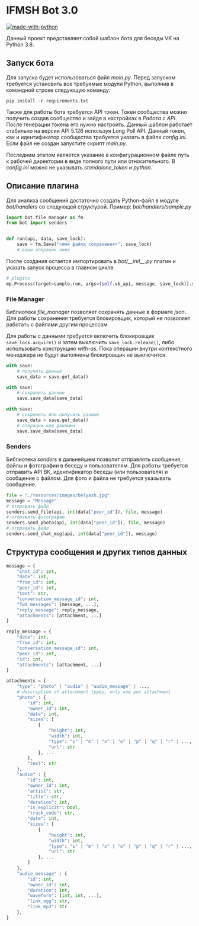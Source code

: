 
# IFMSH Bot 3.0

[![made-with-python](https://img.shields.io/badge/Made%20with-Python_3.8-1f425f.svg)](https://www.python.org/)

Данный проект представляет собой шаблон бота для беседы VK на Python 3.8. 

## Запуск бота

Для запуска будет использоваться файл _main.py_. Перед запуском требуется установить все требуемые модули Python, 
выполнив в командной строке следующую команду:

```commandline
pip install -r requirements.txt
```

Также для работы бота требуется API токен. Токен сообщества можно получить создав сообщество и зайдя в настройках в _Работа с API_. 
После генерации токена его нужно настроить. Данный шаблон работает стабильно на версии API 5.126 используя Long Poll API. 
Данный токен, как и идентификатор сообщества требуется указать в файле _config.ini_. 
Если файл не создан запустите скрипт _main.py_.

Последним этапом является указание в конфигурационном файле путь к рабочей директории в виде полного пути или относительного. 
В _config.ini_ можно не указывать _standalone_token_ и _python_.

## Описание плагина

Для анализа сообщений достаточно создать Python-файл в модуле _bot/handlers_
со следующей структурой. Пример: _bot/handlers/sample.py_

```python
import bot.file_manager as fm
from bot import senders


def run(api, data, save_lock):
    save = fm.Save("<имя файла сохранения>", save_lock)
    # ваши операции ниже
```

После создания остается импортировать в _bot/\_\_init\_\_.py_ плагин и указать запуск процесса в главном цикле.

```python
# plugins
mp.Process(target=sample.run, args=(self.vk_api, message, save_lock)).start()
```

### File Manager

Библиотека _file_manager_ позволяет сохранять данные в формате _json_. Для работы
сохранения требуется блокировщик, который не позволяет работать с файлами другим процессам.

Для работы с данными требуется включить блокировщик `save_lock.acquire()` и затем выключить `save_lock.release()`,
либо использовать конструкцию _with-as_. Пока операции внутри контекстного менеджера не будут выполнены блокировщик не
выключится.

```python
with save:
    # получить данные
    save_data = save.get_data()

with save:
    # сохранить данные
    save.save_data(save_data)

with save:
    # сохранить или получить данные
    save_data = save.get_data()
    # операции над данными
    save.save_data(save_data)
```

### Senders

Библиотека _senders_ в дальнейшем позволит отправлять сообщения, файлы и фотографии в беседу и пользователям. Для работы
требуется отправить API ВК, идентификатор беседы (или пользователя) и сообщение с файлом. Для фото и файла не требуется
указывать сообщение.

```python
file = "./resources/images/belyash.jpg"
message = "Message"
# отправить файл
senders.send_file(api, int(data["peer_id"]), file, message)
# отправить фотографию
senders.send_photo(api, int(data["peer_id"]), file, message)
# отправить файл
senders.send_chat_msg(api, int(data["peer_id"]), message)
```

## Структура сообщения и других типов данных

```python
message = {
    "chat_id": int,
    "date": int,
    "from_id": int,
    "peer_id": int,
    "text": str,
    "conversation_message_id": int,
    "fwd_messages": [message, ...],
    "reply_message": reply_message,
    "attachments": [attachment, ...]
}

reply_message = {
    "date": int,
    "from_id": int,
    "conversation_message_id": int,
    "peer_id": int,
    "id": int,
    "attachments": [attachment, ...]
}

attachments = {
    "type": "photo" | "audio" | "audio_message" | ...,
    # description of attachment types, only one per attachment
    "photo" : {
        "id": int,
        "owner_id": int,
        "date": int,
        "sizes": [
            {
                "height": int,
                "width": int,
                "type": "s" | "m" | "x" | "o" | "p" | "q" | "r" | ...,
                "url": str
            }, ...
        ],
        "text": str
    },
    "audio" : {
        "id": int,
        "owner_id": int,
        "artist": str,
        "title": str,
        "duration": int,
        "is_explicit": bool,
        "track_code": str,
        "date": int,
        "sizes": [
            {
                "height": int,
                "width": int,
                "type": "s" | "m" | "x" | "o" | "p" | "q" | "r" | ...,
                "url": str
            }, ...
        ]
    },
    "audio_message" : {
        "id": int,
        "owner_id": int,
        "duration": int,
        "waveform": [int, int, ...],
        "link_ogg": str,
        "link_mp3": str
    },
}
```
